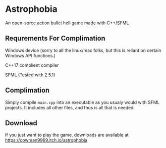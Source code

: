 # Astrophobia
An open-sorce action bullet hell game made with C++/SFML

## Requrements For Complimation

Windows device (sorry to all the linux/mac folks, but this is reliant on certain Windows API functions.)

C++17 complient compiler

SFML (Tested with 2.5.1)


## Complimation

Simply compile ```main.cpp``` into an executable as you usualy would with SFML projects. It includes all other files, and thus is all that is needed.


## Download

If you just want to play the game, downloads are available at https://cowman9999.itch.io/astrophobia
